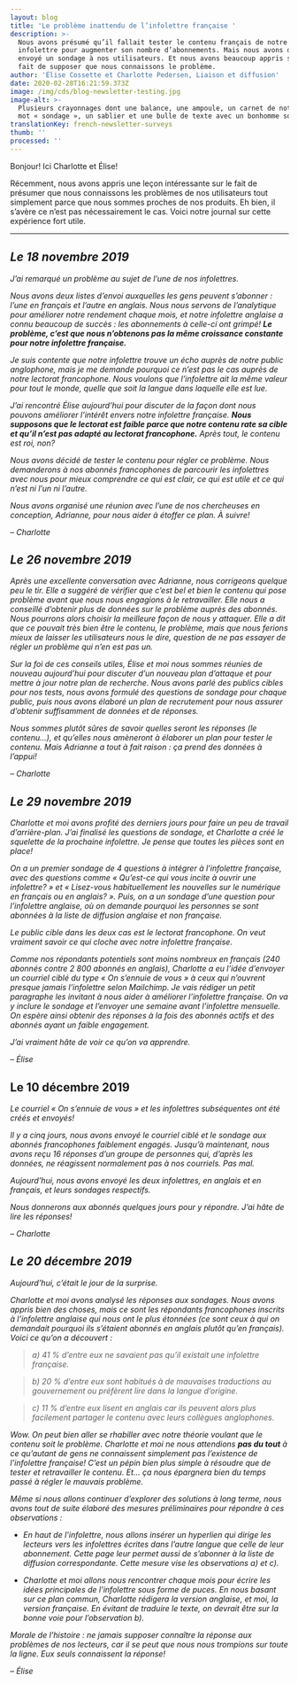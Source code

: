```yaml
---
layout: blog
title: 'Le problème inattendu de l’infolettre française '
description: >-
  Nous avons présumé qu’il fallait tester le contenu français de notre
  infolettre pour augmenter son nombre d’abonnements. Mais nous avons d’abord
  envoyé un sondage à nos utilisateurs. Et nous avons beaucoup appris sur le
  fait de supposer que nous connaissons le problème.
author: 'Élise Cossette et Charlotte Pedersen, Liaison et diffusion'
date: 2020-02-28T16:21:59.373Z
image: /img/cds/blog-newsletter-testing.jpg
image-alt: >-
  Plusieurs crayonnages dont une balance, une ampoule, un carnet de note avec le
  mot « sondage », un sablier et une bulle de texte avec un bonhomme sourire.
translationKey: french-newsletter-surveys
thumb: ''
processed: ''
---
```

Bonjour! Ici Charlotte et Élise! 

Récemment, nous avons appris une leçon intéressante sur le fait de présumer que nous connaissons les problèmes de nos utilisateurs tout simplement parce que nous sommes proches de nos produits. Eh bien, il s’avère ce n’est pas nécessairement le cas. Voici notre journal sur cette expérience fort utile. 

---

## *Le 18 novembre 2019* 

*J’ai remarqué un problème au sujet de l’une de nos infolettres.* 

*Nous avons deux listes d’envoi auxquelles les gens peuvent s’abonner : l’une en français et l’autre en anglais. Nous nous servons de l’analytique pour améliorer notre rendement chaque mois, et notre infolettre anglaise a connu beaucoup de succès : les abonnements à celle-ci ont grimpé!* ***Le problème, c’est que nous n’obtenons pas la même croissance constante pour notre infolettre française.***

*Je suis contente que notre infolettre trouve un écho auprès de notre public anglophone, mais je me demande pourquoi ce n’est pas le cas auprès de notre lectorat francophone. Nous voulons que l’infolettre ait la même valeur pour tout le monde, quelle que soit la langue dans laquelle elle est lue.* 

*J’ai rencontré Élise aujourd’hui pour discuter de la façon dont nous pouvons améliorer l’intérêt envers notre infolettre française. **Nous supposons que le lectorat est faible parce que notre contenu rate sa cible et qu’il n’est pas adapté au lectorat francophone.** Après tout, le contenu est roi, non?*

*Nous avons décidé de tester le contenu pour régler ce problème. Nous demanderons à nos abonnés francophones de parcourir les infolettres avec nous pour mieux comprendre ce qui est clair, ce qui est utile et ce qui n’est ni l’un ni l’autre.* 

*Nous avons organisé une réunion avec l’une de nos chercheuses en conception, Adrianne, pour nous aider à étoffer ce plan. À suivre!*

*– Charlotte*


## *Le 26 novembre 2019* 

*Après une excellente conversation avec Adrianne, nous corrigeons quelque peu le tir. Elle a suggéré de vérifier que c’est bel et bien le contenu qui pose problème avant que nous nous engagions à le retravailler. Elle nous a conseillé d’obtenir plus de données sur le problème auprès des abonnés. Nous pourrons alors choisir la meilleure façon de nous y attaquer. Elle a dit que ce pouvait très bien être le contenu, le problème, mais que nous ferions mieux de laisser les utilisateurs nous le dire, question de ne pas essayer de régler un problème qui n’en est pas un.*

*Sur la foi de ces conseils utiles, Élise et moi nous sommes réunies de nouveau aujourd’hui pour discuter d’un nouveau plan d’attaque et pour mettre à jour notre plan de recherche. Nous avons parlé des publics cibles pour nos tests, nous avons formulé des questions de sondage pour chaque public, puis nous avons élaboré un plan de recrutement pour nous assurer d’obtenir suffisamment de données et de réponses.*  

*Nous sommes plutôt sûres de savoir quelles seront les réponses (le contenu...), et qu’elles nous amèneront à élaborer un plan pour tester le contenu. Mais Adrianne a tout à fait raison : ça prend des données à l’appui!* 

*– Charlotte*
 
 
## *Le 29 novembre 2019*

*Charlotte et moi avons profité des derniers jours pour faire un peu de travail d’arrière-plan. J’ai finalisé les questions de sondage, et Charlotte a créé le squelette de la prochaine infolettre. Je pense que toutes les pièces sont en place!*

*On a un premier sondage de 4 questions à intégrer à l’infolettre française, avec des questions comme « Qu’est-ce qui vous incite à ouvrir une infolettre? » et « Lisez-vous habituellement les nouvelles sur le numérique en français ou en anglais? ». Puis, on a un sondage d’une question pour l’infolettre anglaise, où on demande pourquoi les personnes se sont abonnées à la liste de diffusion anglaise et non française.*

*Le public cible dans les deux cas est le lectorat francophone. On veut vraiment savoir ce qui cloche avec notre infolettre française.*

*Comme nos répondants potentiels sont moins nombreux en français (240 abonnés contre 2 800 abonnés en anglais), Charlotte a eu l’idée d’envoyer un courriel ciblé du type « On s’ennuie de vous » à ceux qui n’ouvrent presque jamais l’infolettre selon Mailchimp. Je vais rédiger un petit paragraphe les invitant à nous aider à améliorer l’infolettre française. On va y inclure le sondage et l’envoyer une semaine avant l’infolettre mensuelle. On espère ainsi obtenir des réponses à la fois des abonnés actifs et des abonnés ayant un faible engagement.*

*J’ai vraiment hâte de voir ce qu’on va apprendre.*

*– Élise*


## Le 10 décembre 2019 

*Le courriel « On s’ennuie de vous » et les infolettres subséquentes ont été créés et envoyés!*

*Il y a cinq jours, nous avons envoyé le courriel ciblé et le sondage aux abonnés francophones faiblement engagés. Jusqu’à maintenant, nous avons reçu 16 réponses d’un groupe de personnes qui, d’après les données, ne réagissent normalement pas à nos courriels. Pas mal.*

*Aujourd’hui, nous avons envoyé les deux infolettres, en anglais et en français, et leurs sondages respectifs.*  

*Nous donnerons aux abonnés quelques jours pour y répondre. J’ai hâte de lire les réponses!*

*– Charlotte*


## *Le 20 décembre 2019*

*Aujourd’hui, c’était le jour de la surprise.*

*Charlotte et moi avons analysé les réponses aux sondages. Nous avons appris bien des choses, mais ce sont les répondants francophones inscrits à l’infolettre anglaise qui nous ont le plus étonnées (ce sont ceux à qui on demandait pourquoi ils s’étaient abonnés en anglais plutôt qu’en français). Voici ce qu’on a découvert :* 

> *a) 41 % d’entre eux ne savaient pas qu’il existait une infolettre française.*

> *b) 20 % d’entre eux sont habitués à de mauvaises traductions au gouvernement ou préfèrent lire dans la langue d’origine.*

> *c) 11 % d’entre eux lisent en anglais car ils peuvent alors plus facilement partager le contenu avec leurs collègues anglophones.*

*Wow. On peut bien aller se rhabiller avec notre théorie voulant que le contenu soit le problème. Charlotte et moi ne nous attendions **pas du tout** à ce qu’autant de gens ne connaissent simplement pas l’existence de l’infolettre française! C’est un pépin bien plus simple à résoudre que de tester et retravailler le contenu. Et… ça nous épargnera bien du temps passé à régler le mauvais problème.* 

*Même si nous allons continuer d’explorer des solutions à long terme, nous avons tout de suite élaboré des mesures préliminaires pour répondre à ces observations :* 


* *En haut de l’infolettre, nous allons insérer un hyperlien qui dirige les lecteurs vers les infolettres écrites dans l’autre langue que celle de leur abonnement. Cette page leur permet aussi de s’abonner à la liste de diffusion correspondante. Cette mesure vise les observations a) et c).* 

* *Charlotte et moi allons nous rencontrer chaque mois pour écrire les idées principales de l’infolettre sous forme de puces. En nous basant sur ce plan commun, Charlotte rédigera la version anglaise, et moi, la version française. En évitant de traduire le texte, on devrait être sur la bonne voie pour l’observation b).*

*Morale de l’histoire : ne jamais supposer connaître la réponse aux problèmes de nos lecteurs, car il se peut que nous nous trompions sur toute la ligne. Eux seuls connaissent la réponse!*

*– Élise*
